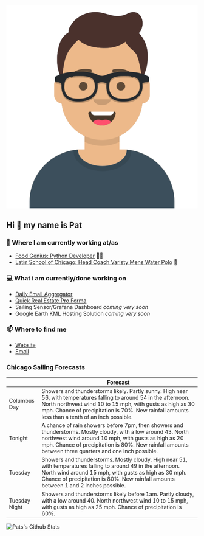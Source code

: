 [![Social banner for p-j-falconer](https://raw.githubusercontent.com/P-J-FALCONER/P-J-FALCONER/master/assets/avataaars.svg)](https://patfalconer.com/)
## Hi :wave: my name is Pat

### 💼 Where I am currently working at/as
- [Food Genius: Python Developer](https://getfoodgenius.com/) 🍔🐍
- [Latin School of Chicago: Head Coach Varisty Mens Water Polo](https://www.latinschool.org/) 🤽


### 💻 What i am currently/done working on
 - [Daily Email Aggregator](https://github.com/P-J-FALCONER/dott_daily_mail)
 - [Quick Real Estate Pro Forma](https://github.com/P-J-FALCONER/henry)
 - Sailing Sensor/Grafana Dashboard *coming very soon*
 - Google Earth KML Hosting Solution *coming very soon*

### 📫 Where to find me
 - [Website](https://patfalconer.com/)
 - [Email](mailto:patrick.j.falconer@gmail.com)


### Chicago Sailing Forecasts
|   | Forecast  |
|---|---|
| Columbus Day | Showers and thunderstorms likely. Partly sunny. High near 56, with temperatures falling to around 54 in the afternoon. North northwest wind 10 to 15 mph, with gusts as high as 30 mph. Chance of precipitation is 70%. New rainfall amounts less than a tenth of an inch possible. |
| Tonight | A chance of rain showers before 7pm, then showers and thunderstorms. Mostly cloudy, with a low around 43. North northwest wind around 10 mph, with gusts as high as 20 mph. Chance of precipitation is 80%. New rainfall amounts between three quarters and one inch possible. |
| Tuesday | Showers and thunderstorms. Mostly cloudy. High near 51, with temperatures falling to around 49 in the afternoon. North wind around 15 mph, with gusts as high as 30 mph. Chance of precipitation is 80%. New rainfall amounts between 1 and 2 inches possible. |
| Tuesday Night | Showers and thunderstorms likely before 1am. Partly cloudy, with a low around 40. North northwest wind 10 to 15 mph, with gusts as high as 25 mph. Chance of precipitation is 60%. |

![Pats's Github Stats](https://github-readme-stats.vercel.app/api?username=p-j-falconer&show_icons=true&theme=radical)

